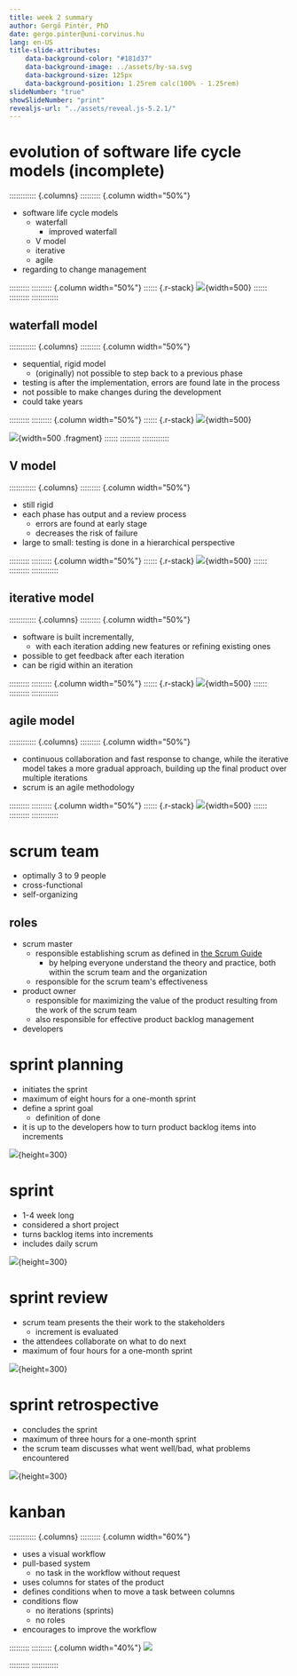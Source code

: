 ```yaml
---
title: week 2 summary 
author: Gergő Pintér, PhD
date: gergo.pinter@uni-corvinus.hu
lang: en-US
title-slide-attributes:
    data-background-color: "#181d37"
    data-background-image: ../assets/by-sa.svg
    data-background-size: 125px
    data-background-position: 1.25rem calc(100% - 1.25rem)
slideNumber: "true"
showSlideNumber: "print"
revealjs-url: "../assets/reveal.js-5.2.1/"
---
```

# evolution of software life cycle models (incomplete)

:::::::::::: {.columns}
::::::::: {.column width="50%"}
- software life cycle models 
    - waterfall
        - improved waterfall
    - V model
    - iterative
    - agile
- regarding to change management

:::::::::
::::::::: {.column width="50%"}
:::::: {.r-stack}
![](figures/publicdomainvectors/mobile-phones-evolution.svg){width=500}
::::::
:::::::::
::::::::::::

## waterfall model

:::::::::::: {.columns}
::::::::: {.column width="50%"}
- sequential, rigid model
    - (originally) not possible to step back to a previous phase
- testing is after the implementation, errors are found late in the process
- not possible to make changes during the development
- could take years

:::::::::
::::::::: {.column width="50%"}
:::::: {.r-stack}
![](figures/waterfall.svg){width=500}

![](figures/waterfall_modified.svg){width=500 .fragment}
::::::
:::::::::
::::::::::::

## V model

:::::::::::: {.columns}
::::::::: {.column width="50%"}
- still rigid
- each phase has output and a review process
    - errors are found at early stage
    - decreases the risk of failure
- large to small: testing is done in a hierarchical perspective

:::::::::
::::::::: {.column width="50%"}
:::::: {.r-stack}
![](figures/v_model.drawio.svg){width=500}
::::::
:::::::::
::::::::::::

## iterative model

:::::::::::: {.columns}
::::::::: {.column width="50%"}
- software is built incrementally,
    - with each iteration adding new features or refining existing ones
- possible to get feedback after each iteration
- can be rigid within an iteration

:::::::::
::::::::: {.column width="50%"}
:::::: {.r-stack}
![](figures/iterative.drawio.svg){width=500}
::::::
:::::::::
::::::::::::

## agile model

:::::::::::: {.columns}
::::::::: {.column width="50%"}
- continuous collaboration and fast response to change, while the iterative model takes a more gradual approach, building up the final product over multiple iterations
- scrum is an agile methodology

:::::::::
::::::::: {.column width="50%"}
:::::: {.r-stack}
![](figures/agile.drawio.svg){width=500}
::::::
:::::::::
::::::::::::

# scrum team

- optimally 3 to 9 people
- cross-functional
- self-organizing

## roles

- scrum master
    - responsible establishing scrum as defined in [the Scrum Guide](/software-engineering/slides/02_scrum.html)
        - by helping everyone understand the theory and practice, both within the scrum team and the organization
    - responsible for the scrum team's effectiveness
- product owner
    - responsible for maximizing the value of the product resulting from the work of the scrum team
    - also responsible for effective product backlog management
- developers

# sprint planning

- initiates the sprint
- maximum of eight hours for a one-month sprint
- define a sprint goal
    - definition of done
- it is up to the developers how to turn product backlog items into increments


![](figures/scrum_sprint_planning.drawio.svg){height=300}

# sprint

- 1-4 week long
- considered a short project
- turns backlog items into increments
- includes daily scrum

![](figures/scrum_sprint_standup.drawio.svg){height=300}

# sprint review

- scrum team presents the their work to the stakeholders
    - increment is evaluated
- the attendees collaborate on what to do next
- maximum of four hours for a one-month sprint 

![](figures/scrum_sprint_review.drawio.svg){height=300}


# sprint retrospective

- concludes the sprint
- maximum of three hours for a one-month sprint
- the scrum team discusses what went well/bad, what problems encountered

![](figures/scrum_sprint_retrospective.drawio.svg){height=300}

# kanban

:::::::::::: {.columns}
::::::::: {.column width="60%"}
- uses a visual workflow
- pull-based system
    - no task in the workflow without request
- uses columns for states of the product
- defines conditions when to move a task between columns
- conditions flow
    - no iterations (sprints)
    - no roles
- encourages to improve the workflow

:::::::::
::::::::: {.column width="40%"}
![](figures/kanban.drawio.svg)

:::::::::
::::::::::::
